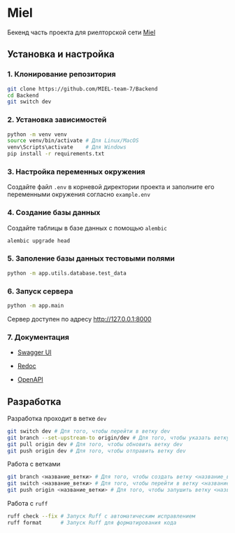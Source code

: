 # Miel

Бекенд часть проекта для риелторской сети [Miel](https://miel.ru/)


## Установка и настройка

### 1. Клонирование репозитория

```bash
git clone https://github.com/MIEL-team-7/Backend
cd Backend
git switch dev
```

### 2. Установка зависимостей

```bash
python -m venv venv
source venv/bin/activate # Для Linux/MacOS
venv\Scripts\activate    # Для Windows
pip install -r requirements.txt
```

### 3. Настройка переменных окружения
Создайте файл `.env` в корневой директории проекта и заполните его переменными окружения согласно `example.env`

### 4. Создание базы данных
Создайте таблицы в базе данных с помощью `alembic`
```bash
alembic upgrade head
```

### 5. Заполение базы данных тестовыми полями
```bash
python -m app.utils.database.test_data
```

### 6. Запуск сервера

```bash
python -m app.main
```

Сервер доступен по адресу http://127.0.0.1:8000

### 7. Документация

- [Swagger UI](http://127.0.0.1:8000/docs)

- [Redoc](http://127.0.0.1:8000/redoc)

- [OpenAPI](http://127.0.0.1:8000/openapi.json)


## Разработка

Разработка проходит в ветке `dev`
```bash
git switch dev # Для того, чтобы перейти в ветку dev
git branch --set-upstream-to origin/dev # Для того, чтобы указать ветку dev как ветку по умолчанию
git pull origin dev # Для того, чтобы обновить ветку dev
git push origin dev # Для того, чтобы отправить ветку dev
```

Работа с ветками
```bash
git branch <название_ветки> # Для того, чтобы создать ветку <название_ветки>
git switch <название_ветки> # Для того, чтобы перейти в ветку <название_ветки>
git push origin <название_ветки> # Для того, чтобы запушить ветку <название_ветки>
```

Работа с `ruff`
```bash
ruff check --fix # Запуск Ruff с автоматическим исправлением
ruff format      # Запуск Ruff для форматирования кода
```